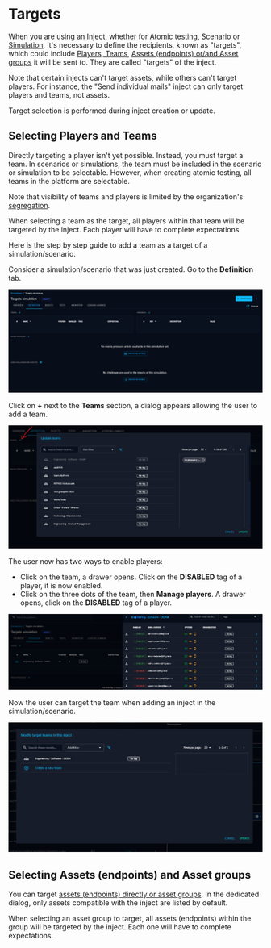 # Targets


When you are using an [Inject](inject-overview.md), whether for [Atomic testing](atomic.md), [Scenario](scenario.md) or [Simulation](simulation.md), it's necessary to define the recipients, known as "targets", which could include [Players, Teams](people.md), [Assets (endpoints) or/and Asset groups](assets.md) it will be sent to. They are called "targets" of the inject.

Note that certain injects can't target assets, while others can't target players. For instance, the "Send individual mails" inject can only target players and teams, not assets. 

Target selection is performed during inject creation or update.

<!-- screenshot of an inject contract -->


## Selecting Players and Teams

Directly targeting a player isn't yet possible. Instead, you must target a team. In scenarios or simulations, the team must be included in the scenario or simulation to be selectable. However, when creating atomic testing, all teams in the platform are selectable.

Note that visibility of teams and players is limited by the organization's [segregation](people.md).

When selecting a team as the target, all players within that team will be targeted by the inject. Each player will have to complete expectations.

<!-- screenshot of an inject with selected teams -->

Here is the step by step guide to add a team as a target of a simulation/scenario.

Consider a simulation/scenario that was just created. Go to the **Definition** tab.

![Definition of a simulation](assets/simulation_definition.png)

Click on **+** next to the **Teams** section, a dialog appears allowing the user to add a team.

![Add a team to a simulation](assets/simulation_add_team.png)

The user now has two ways to enable players:
- Click on the team, a drawer opens. Click on the **DISABLED** tag of a player, it is now enabled.
- Click on the three dots of the team, then **Manage players**. A drawer opens, click on the **DISABLED** tag of a player.

![Enable a player in a simulation](assets/simulation_enable_players.png)

Now the user can target the team when adding an inject in the simulation/scenario.

![Target a team in an inject](assets/simulation_add_team_to_inject.png)

## Selecting Assets (endpoints) and Asset groups

You can target [assets (endpoints) directly or asset groups](assets.md). In the dedicated dialog, only assets compatible with the inject are listed by default.

When selecting an asset group to target, all assets (endpoints) within the group will be targeted by the inject. Each one will have to complete expectations.

<!-- screenshot with selected assets -->
